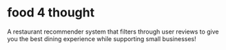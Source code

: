 # food 4 thought

A restaurant recommender system that filters through user reviews to give you the best dining experience while supporting small businesses!
